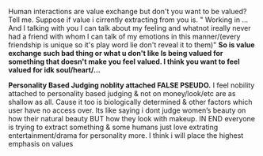 Human interactions are value exchange but don't you want to be valued? Tell me.
Suppose if value i  cirrently extracting from you is. " Working in ... And I talking with you I can talk about my feeling and whatnot ireally never had a friend with whom I can talk of my emotions in this manner/(every friendship is unique so it's play word lie don't reveal it to them)"
**So is value exchange such bad thing or what u don't like Is being valued for something that doesn't make you feel valued. I think you want to feel valued for idk soul/heart/...**


**Personality Based Judging noblity attached FALSE PSEUDO.**
I feel nobility attached to personality based judging & not on money/look/etc are as shallow as all. Cause it too is biologically determined & other factors which user have no access over.
Its like saying i dont judge women’s beauty on how their natural beauty BUT how they look with makeup.
IN END everyone is trying to extract something & some humans just love extrating entertainment/drama for personality more.
I think i will place the highest emphasis on values